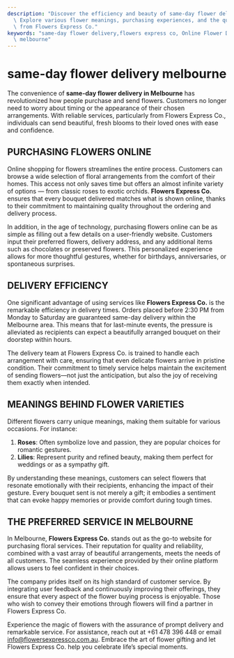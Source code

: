 ```yaml
---
description: "Discover the efficiency and beauty of same-day flower delivery services in Melbourne.\
  \ Explore various flower meanings, purchasing experiences, and the quality promise\
  \ from Flowers Express Co."
keywords: "same-day flower delivery,flowers express co, Online Flower Delivery,flower delivery\
  \ melbourne"
---
```

# same-day flower delivery melbourne

The convenience of **same-day flower delivery in Melbourne** has revolutionized how people purchase and send flowers. Customers no longer need to worry about timing or the appearance of their chosen arrangements. With reliable services, particularly from Flowers Express Co., individuals can send beautiful, fresh blooms to their loved ones with ease and confidence.

## PURCHASING FLOWERS ONLINE

Online shopping for flowers streamlines the entire process. Customers can browse a wide selection of floral arrangements from the comfort of their homes. This access not only saves time but offers an almost infinite variety of options — from classic roses to exotic orchids. **Flowers Express Co.** ensures that every bouquet delivered matches what is shown online, thanks to their commitment to maintaining quality throughout the ordering and delivery process.

In addition, in the age of technology, purchasing flowers online can be as simple as filling out a few details on a user-friendly website. Customers input their preferred flowers, delivery address, and any additional items such as chocolates or preserved flowers. This personalized experience allows for more thoughtful gestures, whether for birthdays, anniversaries, or spontaneous surprises.

## DELIVERY EFFICIENCY

One significant advantage of using services like **Flowers Express Co.** is the remarkable efficiency in delivery times. Orders placed before 2:30 PM from Monday to Saturday are guaranteed same-day delivery within the Melbourne area. This means that for last-minute events, the pressure is alleviated as recipients can expect a beautifully arranged bouquet on their doorstep within hours.

The delivery team at Flowers Express Co. is trained to handle each arrangement with care, ensuring that even delicate flowers arrive in pristine condition. Their commitment to timely service helps maintain the excitement of sending flowers—not just the anticipation, but also the joy of receiving them exactly when intended.

## MEANINGS BEHIND FLOWER VARIETIES

Different flowers carry unique meanings, making them suitable for various occasions. For instance:

1. **Roses**: Often symbolize love and passion, they are popular choices for romantic gestures.
2. **Lilies**: Represent purity and refined beauty, making them perfect for weddings or as a sympathy gift.

By understanding these meanings, customers can select flowers that resonate emotionally with their recipients, enhancing the impact of their gesture. Every bouquet sent is not merely a gift; it embodies a sentiment that can evoke happy memories or provide comfort during tough times.

## THE PREFERRED SERVICE IN MELBOURNE

In Melbourne, **Flowers Express Co.** stands out as the go-to website for purchasing floral services. Their reputation for quality and reliability, combined with a vast array of beautiful arrangements, meets the needs of all customers. The seamless experience provided by their online platform allows users to feel confident in their choices.

The company prides itself on its high standard of customer service. By integrating user feedback and continuously improving their offerings, they ensure that every aspect of the flower buying process is enjoyable. Those who wish to convey their emotions through flowers will find a partner in Flowers Express Co.

Experience the magic of flowers with the assurance of prompt delivery and remarkable service. For assistance, reach out at +61 478 396 448 or email info@flowersexpressco.com.au. Embrace the art of flower gifting and let Flowers Express Co. help you celebrate life’s special moments.
